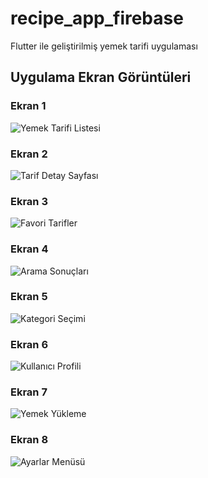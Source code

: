 # recipe_app_firebase

Flutter ile geliştirilmiş yemek tarifi uygulaması

## Uygulama Ekran Görüntüleri

### Ekran 1
![Yemek Tarifi Listesi](assets/screens/WhatsApp%20Image%202025-04-14%20at%2021.52.43%20(1).jpeg)

### Ekran 2
![Tarif Detay Sayfası](assets/screens/WhatsApp%20Image%202025-04-14%20at%2021.52.43%20(2).jpeg)

### Ekran 3
![Favori Tarifler](assets/screens/WhatsApp%20Image%202025-04-14%20at%2021.52.43%20(3).jpeg)

### Ekran 4
![Arama Sonuçları](assets/screens/WhatsApp%20Image%202025-04-14%20at%2021.52.43%20(4).jpeg)

### Ekran 5
![Kategori Seçimi](assets/screens/WhatsApp%20Image%202025-04-14%20at%2021.52.43%20(5).jpeg)

### Ekran 6
![Kullanıcı Profili](assets/screens/WhatsApp%20Image%202025-04-14%20at%2021.52.44%20(6).jpeg)

### Ekran 7
![Yemek Yükleme](assets/screens/WhatsApp%20Image%202025-04-14%20at%2021.52.44%20(7).jpeg)

### Ekran 8
![Ayarlar Menüsü](assets/screens/WhatsApp%20Image%202025-04-14%20at%2021.52.44%20(8).jpeg)
